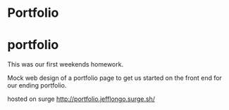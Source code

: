 # Portfolio
# portfolio

This was our first weekends homework.

Mock web design of a portfolio page to get us started on the front end for our ending portfolio.

hosted on surge http://portfolio.jefflongo.surge.sh/
